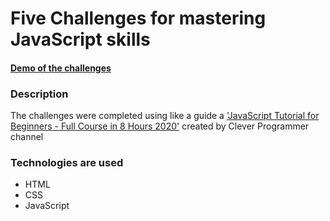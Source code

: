 
# Five Challenges for mastering JavaScript skills 

#### [Demo of the challenges](https://annasakivska.github.io/Five-Challenges-for-mastering-JavaScript-skills/index.html)

### Description

The challenges were completed using like a guide a ['JavaScript Tutorial for Beginners - Full Course in 8 Hours 2020'](https://www.youtube.com/watch?v=Qqx_wzMmFeA) created by Clever Programmer channel


### Technologies are used

- HTML
- CSS
- JavaScript

